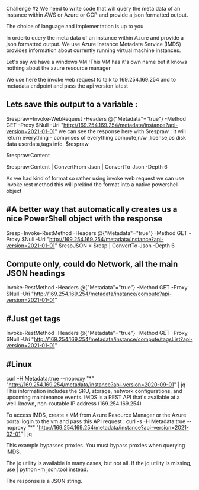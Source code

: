 Challenge #2
We need to write code that will query the meta data of an instance within AWS or Azure or GCP and provide a json formatted output.



The choice of language and implementation is up to you


In orderto query the meta data of an instance within Azure and provide a json formatted output.
We use Azure Instance Metadata Service (IMDS) provides information about currently running virtual machine instances.

Let's say we have a windows VM :This VM has it's own name but it knows nothing about the azure resource manager

We use here the invoke web request to talk to 169.254.169.254 and to metadata endpoint and pass the api version latest

Lets save this output to a variable :
----------------------------------
$respraw=Invoke-WebRequest -Headers @{"Metadata"="true"} -Method GET -Proxy $Null -Uri "http://169.254.169.254/metadata/instance?api-version=2021-01-01"
we can see the response here with $respraw : It will return everything - comprises of everything compute,n/w ,license,os disk data 
userdata,tags info,
$respraw


$respraw.Content


$respraw.Content | ConvertFrom-Json | ConvertTo-Json -Depth 6

As we had kind of format so rather using invoke web request we can use invoke rest method this will prekind the format into a native powershell object

#A better way that automatically creates us a nice PowerShell object with the response
-------------------------------------------------------------------------------------
$resp=Invoke-RestMethod -Headers @{"Metadata"="true"} -Method GET -Proxy $Null -Uri "http://169.254.169.254/metadata/instance?api-version=2021-01-01"
$respJSON = $resp | ConvertTo-Json -Depth 6

Compute only, could do Network, all the main JSON headings
----------------------------------------------------------
Invoke-RestMethod -Headers @{"Metadata"="true"} -Method GET -Proxy $Null -Uri "http://169.254.169.254/metadata/instance/compute?api-version=2021-01-01"

#Just get tags
--------------
Invoke-RestMethod -Headers @{"Metadata"="true"} -Method GET -Proxy $Null -Uri "http://169.254.169.254/metadata/instance/compute/tagsList?api-version=2021-01-01"

#Linux
-------
curl -H Metadata:true --noproxy "*" "http://169.254.169.254/metadata/instance?api-version=2020-09-01" | jq
This information includes the SKU, storage, network configurations, and upcoming maintenance events.
IMDS is a REST API that's available at a well-known, non-routable IP address (169.254.169.254)

To access IMDS, create a VM from Azure Resource Manager or the Azure portal
login to the vm and pass this API request :
curl -s -H Metadata:true --noproxy "*" "http://169.254.169.254/metadata/instance?api-version=2021-02-01" | jq

This example bypasses proxies. You must bypass proxies when querying IMDS. 

The jq utility is available in many cases, but not all. If the jq utility is missing, use | python -m json.tool instead.

The response is a JSON string.
